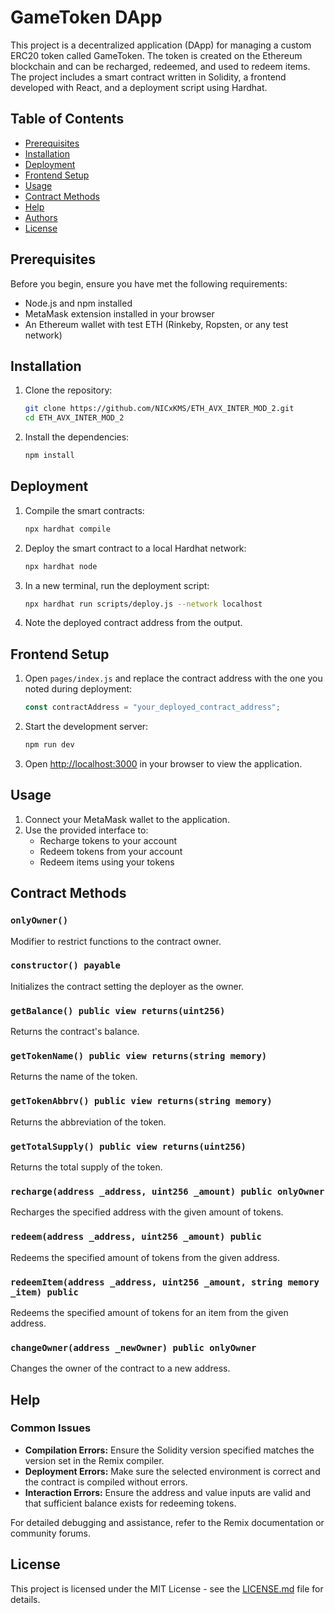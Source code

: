 # GameToken DApp

This project is a decentralized application (DApp) for managing a custom ERC20 token called GameToken. The token is created on the Ethereum blockchain and can be recharged, redeemed, and used to redeem items. The project includes a smart contract written in Solidity, a frontend developed with React, and a deployment script using Hardhat.

## Table of Contents
- [Prerequisites](#prerequisites)
- [Installation](#installation)
- [Deployment](#deployment)
- [Frontend Setup](#frontend-setup)
- [Usage](#usage)
- [Contract Methods](#contract-methods)
- [Help](#help)
- [Authors](#authors)
- [License](#license)

## Prerequisites

Before you begin, ensure you have met the following requirements:
- Node.js and npm installed
- MetaMask extension installed in your browser
- An Ethereum wallet with test ETH (Rinkeby, Ropsten, or any test network)

## Installation

1. Clone the repository:
    ```sh
    git clone https://github.com/NICxKMS/ETH_AVX_INTER_MOD_2.git
    cd ETH_AVX_INTER_MOD_2
    ```

2. Install the dependencies:
    ```sh
    npm install
    ```

## Deployment

1. Compile the smart contracts:
    ```sh
    npx hardhat compile
    ```

2. Deploy the smart contract to a local Hardhat network:
    ```sh
    npx hardhat node
    ```

3. In a new terminal, run the deployment script:
    ```sh
    npx hardhat run scripts/deploy.js --network localhost
    ```

4. Note the deployed contract address from the output.

## Frontend Setup

1. Open `pages/index.js` and replace the contract address with the one you noted during deployment:
    ```js
    const contractAddress = "your_deployed_contract_address";
    ```

2. Start the development server:
    ```sh
    npm run dev
    ```

3. Open [http://localhost:3000](http://localhost:3000) in your browser to view the application.

## Usage

1. Connect your MetaMask wallet to the application.
2. Use the provided interface to:
    - Recharge tokens to your account
    - Redeem tokens from your account
    - Redeem items using your tokens

## Contract Methods

### `onlyOwner()`

Modifier to restrict functions to the contract owner.

### `constructor() payable`

Initializes the contract setting the deployer as the owner.

### `getBalance() public view returns(uint256)`

Returns the contract's balance.

### `getTokenName() public view returns(string memory)`

Returns the name of the token.

### `getTokenAbbrv() public view returns(string memory)`

Returns the abbreviation of the token.

### `getTotalSupply() public view returns(uint256)`

Returns the total supply of the token.

### `recharge(address _address, uint256 _amount) public onlyOwner`

Recharges the specified address with the given amount of tokens.

### `redeem(address _address, uint256 _amount) public`

Redeems the specified amount of tokens from the given address.

### `redeemItem(address _address, uint256 _amount, string memory _item) public`

Redeems the specified amount of tokens for an item from the given address.

### `changeOwner(address _newOwner) public onlyOwner`

Changes the owner of the contract to a new address.

## Help

### Common Issues
- **Compilation Errors:** Ensure the Solidity version specified matches the version set in the Remix compiler.
- **Deployment Errors:** Make sure the selected environment is correct and the contract is compiled without errors.
- **Interaction Errors:** Ensure the address and value inputs are valid and that sufficient balance exists for redeeming tokens.

For detailed debugging and assistance, refer to the Remix documentation or community forums.


## License
This project is licensed under the MIT License - see the [LICENSE.md](LICENSE.md) file for details.
